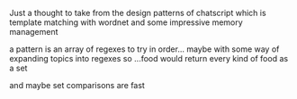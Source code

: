 Just a thought
to take from the design patterns of chatscript
which is template matching with wordnet and some impressive memory management

a pattern is an array of regexes to try in order...
maybe with some way of expanding topics into regexes
so ...food would return every kind of food as a set

and maybe set comparisons are fast